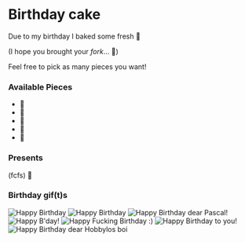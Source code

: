 # Birthday cake

Due to my birthday I baked some fresh :birthday:

(I hope you brought your *fork*... :fork_and_knife:)

Feel free to pick as many pieces you want!

### Available Pieces
- :cake:
- :cake:
- :cake:
- :cake:
- :cake:

### Presents

(fcfs) :balloon:

### Birthday gif(t)s

![Happy Birthday](https://media.giphy.com/media/IQF90tVlBIByw/giphy.gif)
![Happy Birthday](http://i.giphy.com/OyIZL9LYrwFJ6.gif)
![Happy Birthday dear Pascal\!](https://media4.giphy.com/media/bA69dlfcVLtIc/giphy.gif)
![Happy B'day!](http://i.giphy.com/cvAD85jb12V7ViHvvz3y.gif)
![Happy Fucking Birthday :)](https://media.giphy.com/media/jeCaQmryX5tao/giphy.gif)
![Happy Birthday to you!](https://media.giphy.com/media/hRS2MZzDx933i/giphy.gif)
![Happy Birthday dear Hobbylos boi](https://media.giphy.com/media/RMqWNH6K5VTJBxcznP/giphy.gif)

